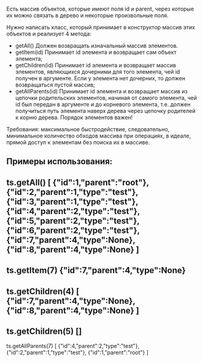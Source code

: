 Есть массив объектов, которые имеют поля id и parent,
через которые их можно связать в дерево и некоторые произвольные поля.

Нужно написать класс, который принимает в конструктор массив этих объектов
и реализует 4 метода:
-   getAll() Должен возвращать изначальный массив элементов.
-   getItem(id) Принимает id элемента и возвращает сам объект элемента;
-   getChildren(id) Принимает id элемента и возвращает массив элементов,
    являющихся дочерними для того элемента, чей id получен в аргументе.
    Если у элемента нет дочерних, то должен возвращаться пустой массив;
-   getAllParents(id) Принимает id элемента и возвращает массив из цепочки
    родительских элементов, начиная от самого элемента, чей id был передан
    в аргументе и до корневого элемента, т.е. должен получиться путь элемента
    наверх дерева через цепочку родителей к корню дерева. Порядок элементов важен!

Требования: максимальное быстродействие, следовательно,
минимальное количество обходов массива при операциях,
в идеале, прямой доступ к элементам без поиска их в массиве.

Примеры использования:
---
ts.getAll()
[
    {"id":1,"parent":"root"},
    {"id":2,"parent":1,"type":"test"},
    {"id":3,"parent":1,"type":"test"},
    {"id":4,"parent":2,"type":"test"},
    {"id":5,"parent":2,"type":"test"},
    {"id":6,"parent":2,"type":"test"},
    {"id":7,"parent":4,"type":None},
    {"id":8,"parent":4,"type":None}
]
---
ts.getItem(7)
{"id":7,"parent":4,"type":None}
---
ts.getChildren(4)
[
    {"id":7,"parent":4,"type":None},
    {"id":8,"parent":4,"type":None}
]
---
ts.getChildren(5)
[]
---
ts.getAllParents(7)
[
    {"id":4,"parent":2,"type":"test"},
    {"id":2,"parent":1,"type":"test"},
    {"id":1,"parent":"root"}
]
